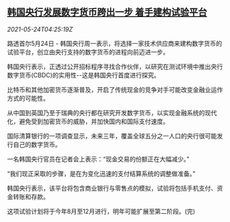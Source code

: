 <!--1621830663000-->
[韩国央行发展数字货币跨出一步 着手建构试验平台](https://cn.reuters.com/article/south-korea-cenbank-digital-currency-052-idCNKCS2D5095)
------

<div><i>2021-05-24T04:25:19Z</i></div><p>路透首尔5月24日 - 韩国央行周一表示，将选择一家技术供应商来建构数字货币的试验平台，创立由央行支持的数字货币的进程向前迈进一步。</p><p>韩国央行表示，正透过公开招标程序寻找合作伙伴，以研究在测试环境中推出央行数字货币(CBDC)的实用性--这是韩国央行首度进行探究。</p><p>比特币和其他加密货币逐渐普及，开启了传统现金的竞争对手可能改变金融业运作方式的可能性。</p><p>从中国到英国乃至于瑞典的央行都在研究开发数字货币，以实现金融系统的现代化，避免受到加密货币的威胁，并加快国内和国际支付速度。</p><p>国际清算银行的一项调查显示，未来三年，覆盖全球五分之一人口的央行很可能发行自己的数字货币。</p><p>一名韩国央行官员在记者会上表示：“现金交易的份额正在大幅减少。”</p><p>“我们现正采取的步骤，是在为变化迅速的支付结算系统的调整做准备。”</p><p>韩国央行表示，该平台将包含商业银行与零售点的模拟，试验将包括手机支付、资金转账和存款。</p><p>这项试验计划将于今年8月至12月进行，明年可能扩展至第二阶段。(完)</p>
